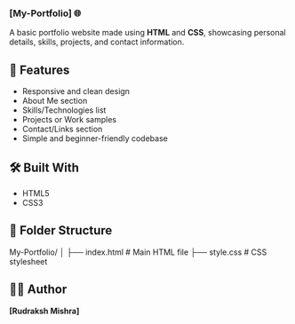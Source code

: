 ### [My-Portfolio] 🌐

A basic portfolio website made using **HTML** and **CSS**, showcasing personal details, skills, projects, and contact information.

## 🚀 Features

- Responsive and clean design
- About Me section
- Skills/Technologies list
- Projects or Work samples
- Contact/Links section
- Simple and beginner-friendly codebase

## 🛠️ Built With

- HTML5
- CSS3

## 📁 Folder Structure

My-Portfolio/
│
├── index.html # Main HTML file
├── style.css # CSS stylesheet




## 🧑‍💻 Author

**[Rudraksh Mishra]**  

